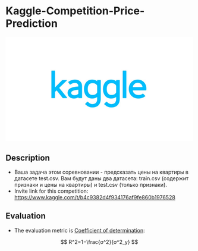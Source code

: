 # Kaggle-Competition-Price-Prediction
![MarkDown](https://github.com/vit050587/Kaggle-Competition-Price-Prediction/blob/master/kaggle.png)
## Description
* Ваша задача этом соревновании - предсказать цены на квартиры в датасете test.csv. Вам будут даны два датасета: train.csv (содержит признаки и цены на квартиры) и test.csv (только признаки).
* Invite link for this competition: https://www.kaggle.com/t/b4c9382d4f934176af9fe860b1976528
## Evaluation
* The evaluation metric is [Coefficient of determination](https://studopedia.ru/9_153900_viborochnaya-kovariatsiya-i-viborochnaya-dispersiya.html):

$$
R^2=1−\frac{σ^2}{σ^2_y}
$$
